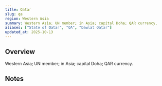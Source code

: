 ```yaml
---
title: Qatar
slug: qa
region: Western Asia
summary: Western Asia; UN member; in Asia; capital Doha; QAR currency.
aliases: ["State of Qatar", "QA", "Dawlat Qaṭar"]
updated_at: 2025-10-13
---
```


## Overview

Western Asia; UN member; in Asia; capital Doha; QAR currency.

## Notes

<!-- Add your first note below -->
